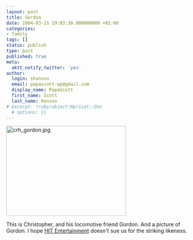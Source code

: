 ```yaml
---
layout: post
title: Gordon
date: 2004-03-21 19:03:30.000000000 +01:00
categories:
- family
tags: []
status: publish
type: post
published: true
meta:
  aktt_notify_twitter: 'yes'
author:
  login: shanson
  email: papascott-wp@gmail.com
  display_name: PapaScott
  first_name: Scott
  last_name: Hanson
# excerpt: !ruby/object:Hpricot::Doc
  # options: {}
---
```

<p><img alt="crh_gordon.jpg" src="http://www.papascott.de/wordpress/wp-content/uploads/2004/03/crh_gordon.jpg" width="320" height="240" border="0" /></p>
<p>This is Christopher, and his locomotive friend Gordon. And a picture of Gordon. I hope <a title="~ Thomas and Friends ~" href="http://www.hitentertainment.com/thomasthetankengine/">HIT Entertainment</a> doesn't sue us for the striking likeness.</p>
